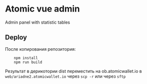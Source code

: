 # Atomic vue admin

Admin panel with statistic tables


## Deploy

После копирования репозитория:
```
    npm install
    npm run build
```

Результат в дерикотории dist переместить на ob.atomicwallet.io в ```web/ariadne2.atomicwallet.io```
через ```scp -r``` или через ```sftp```

